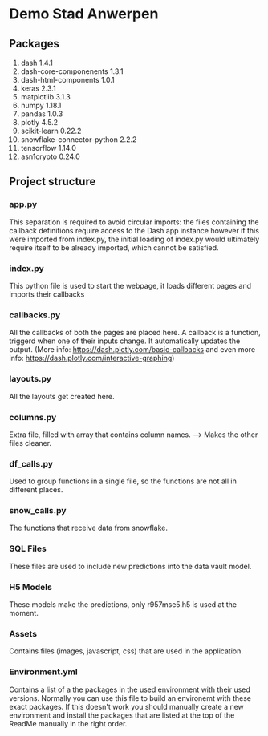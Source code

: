 # Demo Stad Anwerpen

## Packages

1. dash 1.4.1
2. dash-core-componenents 1.3.1
3. dash-html-components 1.0.1
4. keras 2.3.1
5. matplotlib 3.1.3
6. numpy 1.18.1
7. pandas 1.0.3
8. plotly 4.5.2
9. scikit-learn 0.22.2
10. snowflake-connector-python 2.2.2
11. tensorflow 1.14.0
12. asn1crypto 0.24.0

## Project structure

### app.py
This separation is required to avoid circular imports: the files containing the callback definitions require access to the Dash app instance however if this were imported from index.py, the initial loading of index.py would ultimately require itself to be already imported, which cannot be satisfied.

### index.py
This python file is used to start the webpage, it loads different pages and imports their callbacks

### callbacks.py
All the callbacks of both the pages are placed here. A callback is a function, triggerd when one of their inputs change. It automatically updates the output. (More info: https://dash.plotly.com/basic-callbacks and even more info: https://dash.plotly.com/interactive-graphing)

### layouts.py
All the layouts get created here.

### columns.py
Extra file, filled with array that contains column names. --> Makes the other files cleaner.

### df_calls.py
Used to group functions in a single file, so the functions are not all in different places.

### snow_calls.py
The functions that receive data from snowflake.

### SQL Files
These files are used to include new predictions into the data vault model.

### H5 Models
These models make the predictions, only r957mse5.h5 is used at the moment.

### Assets
Contains files (images, javascript, css) that are used in the application.

### Environment.yml
Contains a list of a the packages in the used environment with their used versions. Normally you can use this file to build an environemt with these exact packages. If this doesn't work you should manually create a new environment and install the packages that are listed at the top of the ReadMe manually in the right order.
